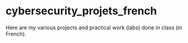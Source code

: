 # cybersecurity_projets_french
Here are my various projects and practical work (labs) done in class (in French).
